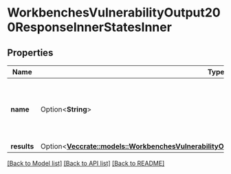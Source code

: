 # WorkbenchesVulnerabilityOutput200ResponseInnerStatesInner

## Properties

Name | Type | Description | Notes
------------ | ------------- | ------------- | -------------
**name** | Option<**String**> | The current state of the reported plugin (Active, Fixed, New, etc.) | [optional]
**results** | Option<[**Vec<crate::models::WorkbenchesVulnerabilityOutput200ResponseInnerStatesInnerResultsInner>**](workbenches_vulnerability_output_200_response_inner_states_inner_results_inner.md)> |  | [optional]

[[Back to Model list]](../README.md#documentation-for-models) [[Back to API list]](../README.md#documentation-for-api-endpoints) [[Back to README]](../README.md)


